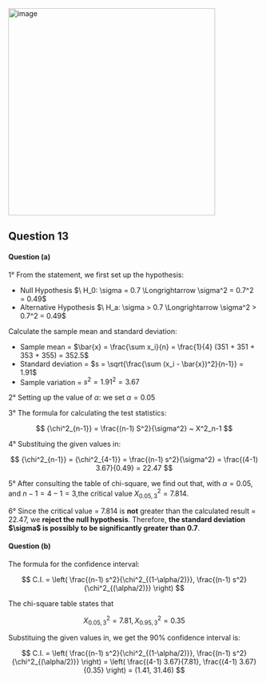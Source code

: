 <img width="414" alt="image" src="https://github.com/user-attachments/assets/f93b3307-0347-498d-aa03-498df7c4bbc8" />

## Question 13

#### Question (a)

1° From the statement, we first set up the hypothesis:
- Null Hypothesis $\ H_0: \sigma = 0.7 \Longrightarrow \sigma^2 = 0.7^2 = 0.49\$ 
- Alternative Hypothesis $\ H_a: \sigma > 0.7 \Longrightarrow \sigma^2 > 0.7^2 = 0.49\$


Calculate the sample mean and standard deviation:
- Sample mean = $\bar{x} = \frac{\sum x_i}{n} = \frac{1}{4} (351 + 351 + 353 + 355) = 352.5$
- Standard deviation = $s = \sqrt{\frac{\sum (x_i - \bar{x})^2}{n-1}} = 1.91$
- Sample variation = $s^2 = 1.91^2 = 3.67$

2° Setting up the value of $\alpha$: we set $\alpha = 0.05$

3° The formula for calculating the test statistics:

$$
{\chi^2_{n-1}} = \frac{(n-1) S^2}{\sigma^2} ~ X^2_n-1 
$$

4° Substituing the given values in:

$$
{\chi^2_{n-1}} = {\chi^2_{4-1}} = \frac{(n-1) s^2}{\sigma^2} = \frac{(4-1) 3.67}{0.49} = 22.47
$$

5° After consulting the table of chi-square, we find out that, with $\alpha = 0.05$, and $n - 1 = 4 - 1 = 3$,the critical value $X^2_{0.05, 3} = 7.814$. 

6° Since the critical value = 7.814 is **not** greater than the calculated result = 22.47, we **reject the null hypothesis**.
Therefore, **the standard deviation $\sigma\$ is possibly to be significantly greater than 0.7**.

#### Question (b)
The formula for the confidence interval:

$$
C.I. = \left( \frac{(n-1) s^2}{\chi^2_{(1-\alpha/2)}}, \frac{(n-1) s^2}{\chi^2_{(\alpha/2)}} \right)
$$

The chi-square table states that

$$
X^2_{0.05, 3} = 7.81, X^2_{0.95, 3} = 0.35
$$

Substituing the given values in, we get the 90% confidence interval is:

$$
C.I. = \left( \frac{(n-1) s^2}{\chi^2_{(1-\alpha/2)}}, \frac{(n-1) s^2}{\chi^2_{(\alpha/2)}} \right)
= \left( \frac{(4-1) 3.67}{7.81}, \frac{(4-1) 3.67}{0.35} \right) = (1.41, 31.46)
$$
